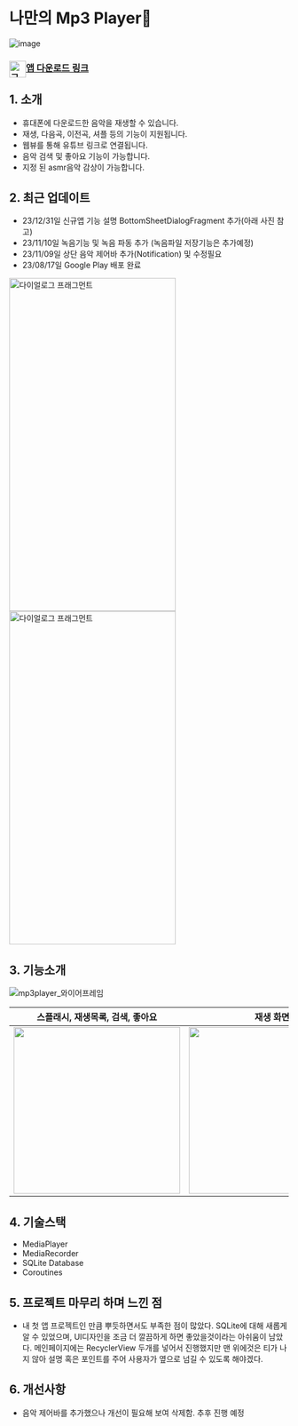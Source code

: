 <h1>
 나만의 Mp3 Player🎵
</h1>

<p align="center">  
  
![image](https://github.com/AnMyungwoo94/Mp3PlayerOnDB/assets/126849689/20ab96e2-c6bf-402c-b5f7-36845a397052)

</p> 

### <img src="https://github.com/AnMyungwoo94/BeautyIdea_Shopping_App/assets/126849689/d0ba6eb9-f5c2-4839-ad30-6f8bf65c7452" alt="구글 플레이 이미지" width="30" height="" style="float:left"> [ 앱 다운로드 링크 ](https://play.google.com/store/apps/details?id=com.myungwoo.mp3playerondb)

## 1. 소개
- 휴대폰에 다운로드한 음악을 재생할 수 있습니다.
- 재생, 다음곡, 이전곡, 셔플 등의 기능이 지원됩니다.
- 웹뷰를 통해 유튜브 링크로 연결됩니다.
- 음악 검색 및 좋아요 기능이 가능합니다.
- 지정 된 asmr음악 감상이 가능합니다.

## 2. 최근 업데이트
- 23/12/31일 신규앱 기능 설명 BottomSheetDialogFragment 추가(아래 사진 참고)
- 23/11/10일 녹음기능 및 녹음 파동 추가 (녹음파일 저장기능은 추가예정)
- 23/11/09일 상단 음악 제어바 추가(Notification) 및 수정필요
- 23/08/17일 Google Play 배포 완료
<img src="https://github.com/AnMyungwoo94/Mp3PlayerOnDB/assets/126849689/9c6a081f-5033-4c78-a640-98ab60d4a3d3" alt="다이얼로그 프래그먼트" width="300" height="600">
<img src="https://github.com/AnMyungwoo94/Mp3PlayerOnDB/assets/126849689/19c1817c-3d92-4ee0-a6eb-b1de199eb508" alt="다이얼로그 프래그먼트" width="300" height="600"> 

</br>

## 3. 기능소개 
![mp3player_와이어프레임](https://github.com/AnMyungwoo94/Mp3PlayerOnDB/assets/126849689/c16104cb-d95e-47bf-a466-794921f19ffa)

|스플래시, 재생목록, 검색, 좋아요|재생 화면| 웹뷰화면|
|:-----:|:-----:|:-----:|
|<img width="300" src="https://github.com/AnMyungwoo94/Mp3PlayerOnDB/assets/126849689/97f6cee8-10b3-4003-a654-ed00ce2c5cf8.gif">|<img width="300" src="https://github.com/AnMyungwoo94/Mp3PlayerOnDB/assets/126849689/17052bda-deb4-4b3a-b6a0-885ecd17882e.gif">|<img width="300" src="https://github.com/AnMyungwoo94/Mp3PlayerOnDB/assets/126849689/3bcea210-9779-47aa-b817-e1360a6e32bd.gif" />|

## 4. 기술스택
- MediaPlayer 
- MediaRecorder 
- SQLite Database
- Coroutines

## 5. 프로젝트 마무리 하며 느낀 점
- 내 첫 앱 프로젝트인 만큼 뿌듯하면서도 부족한 점이 많았다. 
SQLite에 대해 새롭게 알 수 있었으며, UI디자인을 조금 더 깔끔하게 하면 좋았을것이라는 아쉬움이 남았다. 
메인페이지에는 RecyclerView 두개를 넣어서 진행했지만 맨 위에것은 티가 나지 않아 설명 혹은 포인트를 주어 사용자가 옆으로 넘길 수 있도록 해야겠다.

## 6. 개선사항
- 음악 제어바를 추가했으나 개선이 필요해 보여 삭제함. 추후 진행 예정
